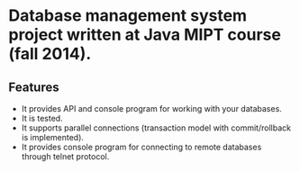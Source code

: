 # Database management system project written at Java MIPT course (fall 2014).
## Features
* It provides API and console program for working with your databases.
* It is tested.
* It supports parallel connections (transaction model with commit/rollback is implemented).
* It provides console program for connecting to remote databases through telnet protocol.


